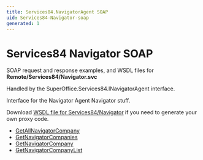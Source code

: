 ```yaml
---
title: Services84.NavigatorAgent SOAP
uid: Services84-Navigator-soap
generated: 1
---
```


# Services84 Navigator SOAP

SOAP request and response examples, and WSDL files for **Remote/Services84/Navigator.svc**

Handled by the <see cref="T:SuperOffice.Services84.INavigatorAgent">SuperOffice.Services84.INavigatorAgent</see> interface.

Interface for the Navigator Agent
Navigator stuff.

Download [WSDL file for Services84/Navigator](../Services84-Navigator.md) if you need to generate your own proxy code.

* [GetAllNavigatorCompany](GetAllNavigatorCompany.md)
* [GetNavigatorCompanies](GetNavigatorCompanies.md)
* [GetNavigatorCompany](GetNavigatorCompany.md)
* [GetNavigatorCompanyList](GetNavigatorCompanyList.md)
